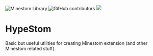 <img alt="Minestom Library" src="https://img.shields.io/badge/MINESTOM-LIBRARY-brightgreen?style=flat"> <img alt="GitHub contributors" src="https://img.shields.io/github/contributors/HypeJet/HypeLib?style=flat"> [![](https://jitpack.io/v/HypeJet/HypeLib.svg)](https://jitpack.io/#HypeJet/HypeLib)


# HypeStom

Basic but useful utilities for creating Minestom extension (and other Minestom related stuff).
